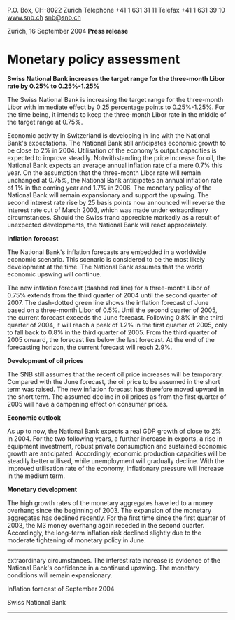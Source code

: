 P.O. Box, CH-8022 Zurich
Telephone +41 1 631 31 11
Telefax +41 1 631 39 10
www.snb.ch
snb@snb.ch

Zurich, 16 September 2004
**Press release**

# Monetary policy assessment

**Swiss National Bank increases the target range for the three-month Libor rate by 0.25% to 0.25%-1.25%**

The Swiss National Bank is increasing the target range for the three-month Libor with immediate effect by 0.25 percentage
points to 0.25%-1.25%. For the time being, it intends to keep the three-month Libor rate in the middle of the target range at
0.75%.

Economic activity in Switzerland is developing in line with the National Bank's expectations. The National Bank still anticipates
economic growth to be close to 2% in 2004. Utilisation of the economy's output capacities is expected to improve steadily.
Notwithstanding the price increase for oil, the National Bank expects an average annual inflation rate of a mere 0.7% this
year. On the assumption that the three-month Libor rate will remain unchanged at 0.75%, the National Bank anticipates an
annual inflation rate of 1% in the coming year and 1.7% in 2006. The monetary policy of the National Bank will remain
expansionary and support the upswing. The second interest rate rise by 25 basis points now announced will reverse the
interest rate cut of March 2003, which was made under extraordinary circumstances. Should the Swiss franc appreciate
markedly as a result of unexpected developments, the National Bank will react appropriately.

**Inflation forecast**

The National Bank's inflation forecasts are embedded in a worldwide economic scenario. This scenario is considered to be the
most likely development at the time. The National Bank assumes that the world economic upswing will continue.

The new inflation forecast (dashed red line) for a three-month Libor of 0.75% extends from the third quarter of 2004 until the
second quarter of 2007. The dash-dotted green line shows the inflation forecast of June based on a three-month Libor of
0.5%. Until the second quarter of 2005, the current forecast exceeds the June forecast. Following 0.8% in the third quarter of
2004, it will reach a peak of 1.2% in the first quarter of 2005, only to fall back to 0.8% in the third quarter of 2005. From the
third quarter of 2005 onward, the forecast lies below the last forecast. At the end of the forecasting horizon, the current
forecast will reach 2.9%.

**Development of oil prices**

The SNB still assumes that the recent oil price increases will be temporary. Compared with the June forecast, the oil price to
be assumed in the short term was raised. The new inflation forecast has therefore moved upward in the short term. The
assumed decline in oil prices as from the first quarter of 2005 will have a dampening effect on consumer prices.

**Economic outlook**

As up to now, the National Bank expects a real GDP growth of close to 2% in 2004. For the two following years, a further
increase in exports, a rise in equipment investment, robust private consumption and sustained economic growth are
anticipated. Accordingly, economic production capacities will be steadily better utilised, while unemployment will gradually
decline. With the improved utilisation rate of the economy, inflationary pressure will increase in the medium term.

**Monetary development**

The high growth rates of the monetary aggregates have led to a money overhang since the beginning of 2003. The expansion
of the monetary aggregates has declined recently. For the first time since the first quarter of 2003, the M3 money overhang
again receded in the second quarter. Accordingly, the long-term inflation risk declined slightly due to the moderate tightening
of monetary policy in June.


-----

extraordinary circumstances. The interest rate increase is evidence of the National Bank's confidence in a continued upswing.
The monetary conditions will remain expansionary.

Inflation forecast of September 2004

Swiss National Bank


-----

